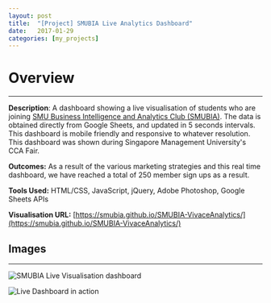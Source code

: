 ```yaml
---
layout: post
title:  "[Project] SMUBIA Live Analytics Dashboard"
date:   2017-01-29
categories: [my_projects]
---
```


# Overview #
--- 
**Description**: A dashboard showing a live visualisation of students who are joining [SMU Business Intelligence and Analytics Club (SMUBIA)](http://www.smubia.org). The data is obtained directly from Google Sheets, and updated in 5 seconds intervals. This dashboard is mobile friendly and responsive to whatever resolution. This dashboard was shown during Singapore Management University's CCA Fair.

**Outcomes:** As a result of the various marketing strategies and this real time dashboard, we have reached a total of 250 member sign ups as a result. 

**Tools Used:** HTML/CSS, JavaScript, jQuery, Adobe Photoshop, Google Sheets APIs

**Visualisation URL:** [https://smubia.github.io/SMUBIA-VivaceAnalytics/](https://smubia.github.io/SMUBIA-VivaceAnalytics/)

## Images ##

---
![SMUBIA Live Visualisation dashboard](http://www.datayse.com/static/img/blogpost/2017-08-12-SMUBIA-pic-1.jpg  "SMUBIA Live Visualisation dashboard")

![Live Dashboard in action](http://www.datayse.com/static/img/blogpost/2017-08-12-SMUBIA-pic-2.jpg  "Live Dashboard in action")
